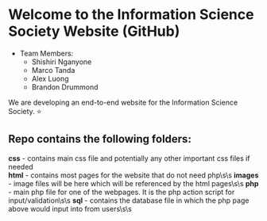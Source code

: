# Welcome to the Information Science Society Website (GitHub)

* Team Members:
	* Shishiri Nganyone
	* Marco Tanda
	* Alex Luong
	* Brandon Drummond

We are developing an end-to-end website for the Information Science Society. 
:star:

## Repo contains the following folders:

**css** - contains main css file and potentially any other important css files if needed  
**html** - contains most pages for the website that do not need php\s\s
**images** - image files will be here which will be referenced by the html pages\s\s
**php** - main php file for one of the webpages. It is the php action script for input/validation\s\s
**sql** - contains the database file in which the php page above would input into from users\s\s
